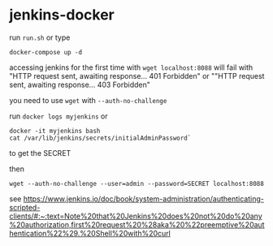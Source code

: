 # jenkins-docker

run `run.sh` or type

`docker-compose up -d`

accessing jenkins for the first time with `wget localhost:8088` will fail with "HTTP request sent, awaiting response... 401 Forbidden" or ""HTTP request sent, awaiting response... 403 Forbidden"

you need to use `wget` with `--auth-no-challenge` 

run
`docker logs myjenkins`
or
```
docker -it myjenkins bash
cat /var/lib/jenkins/secrets/initialAdminPassword`
```
to get the SECRET 

then

`wget --auth-no-challenge --user=admin --password=SECRET localhost:8088`

see https://www.jenkins.io/doc/book/system-administration/authenticating-scripted-clients/#:~:text=Note%20that%20Jenkins%20does%20not%20do%20any%20authorization,first%20request%20%28aka%20%22preemptive%20authentication%22%29.%20Shell%20with%20curl

